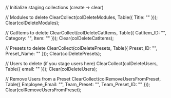 // Initialize staging collections (create → clear)

// Modules to delete
ClearCollect(colDeleteModules, Table({ Title: "" })); 
Clear(colDeleteModules);

// CatItems to delete
ClearCollect(colDeleteCatItems, Table({ CatItem_ID: "", Category: "", Item: "" })); 
Clear(colDeleteCatItems);

// Presets to delete
ClearCollect(colDeletePresets, Table({ Preset_ID: "", Preset_Name: "" })); 
Clear(colDeletePresets);

// Users to delete (if you stage users here)
ClearCollect(colDeleteUsers, Table({ email: "" })); 
Clear(colDeleteUsers);

// Remove Users from a Preset
ClearCollect(colRemoveUsersFromPreset, Table({ Employee_Email: "", Team_Preset: "", Team_Preset_ID: "" })); 
Clear(colRemoveUsersFromPreset);
